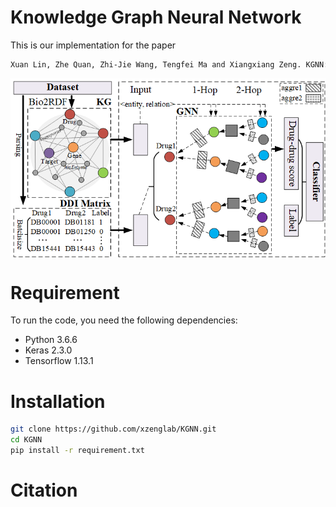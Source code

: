 # Knowledge Graph Neural Network
This is our implementation for the paper
```bash
Xuan Lin, Zhe Quan, Zhi-Jie Wang, Tengfei Ma and Xiangxiang Zeng. KGNN: Knowledge Graph Neural Network for Drug-Drug Interaction Prediction. IJCAI' 20 accepted.
```

<img align="center" src="Figure1.png">

# Requirement
To run the code, you need the following dependencies:
* Python 3.6.6
* Keras 2.3.0
* Tensorflow 1.13.1

# Installation
```bash
git clone https://github.com/xzenglab/KGNN.git
cd KGNN
pip install -r requirement.txt
```

# Citation
